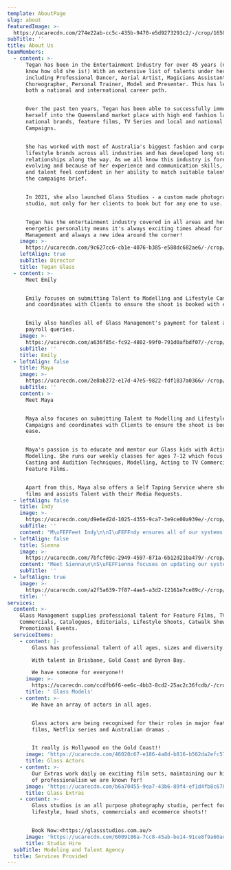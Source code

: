 ```yaml
---
template: AboutPage
slug: about
featuredImage: >-
  https://ucarecdn.com/274e22ab-cc5c-435b-9470-e5d9273293c2/-/crop/1650x856/0,0/-/preview/
subTitle: ''
title: About Us
teamMembers:
  - content: >-
      Tegan has been in the Entertainment Industry for over 45 years (now you
      know how old she is!) With an extensive list of talents under her belt
      including Professional Dancer, Aerial Artist, Magicians Assistant,
      Choreographer, Personal Trainer, Model and Presenter. This has led her to
      both a national and international career path.


      Over the past ten years, Tegan has been able to successfully immerse
      herself into the Queensland market place with high end fashion labels,
      national brands, feature films, TV Series and local and national TVC
      Campaigns.


      She has worked with most of Australia's biggest fashion and corporate
      lifestyle brands across all industries and has developed long standing
      relationships along the way. As we all know this industry is forever
      evolving and because of her experience and communication skills, clients
      and talent feel confident in her ability to match suitable talent to fit
      the campaigns brief. 


      In 2021, she also launched Glass Studios - a custom made photography
      studio, not only for her clients to book but for any one to use. 


      Tegan has the entertainment industry covered in all areas and her can-do
      energetic personality means it's always exciting times ahead for Glass
      Management and always a new idea around the corner!
    image: >-
      https://ucarecdn.com/9c627cc6-cb1e-4076-b385-e588dc682ae6/-/crop/614x669/0,0/-/preview/
    leftAlign: true
    subTitle: Director
    title: Tegan Glass
  - content: >-
      Meet Emily


      Emily focuses on submitting Talent to Modelling and Lifestyle Campaigns
      and coordinates with Clients to ensure the shoot is booked with ease.


      Emily also handles all of Glass Management's payment for talent and
      payroll queries.
    image: >-
      https://ucarecdn.com/a636f85c-fc92-4802-99f0-791d0afbdf07/-/crop/684x859/44,0/-/preview/
    subTitle: ''
    title: Emily
  - leftAlign: false
    title: Maya
    image: >-
      https://ucarecdn.com/2e8ab272-e17d-47e5-9822-fdf1837a0366/-/crop/733x871/0,0/-/preview/
    subTitle: ''
    content: >-
      Meet Maya


      Maya also focuses on submitting Talent to Modelling and Lifestyle
      Campaigns and coordinates with Clients to ensure the shoot is booked with
      ease. 


      Maya's passion is to educate and mentor our Glass kids with Acting and
      Modelling. She runs our weekly classes for ages 7-12 which focus on
      Casting and Audition Techniques, Modelling, Acting to TV Commercials and
      Feature Films.


      Apart from this, Maya also offers a Self Taping Service where she coaches,
      films and assists Talent with their Media Requests.
  - leftAlign: false
    title: Indy
    image: >-
      https://ucarecdn.com/d9e6ed2d-1025-4355-9ca7-3e9ce00a939e/-/crop/733x906/0,0/-/preview/
    subTitle: ''
    content: "M\uFEFFeet Indy\n\nI\uFEFFndy ensures all of our systems are up to date, and our website is uploaded daily. \n\nShe deals with new talent and making sure you are set up in our systems efficiently."
  - leftAlign: false
    title: Sienna
    image: >-
      https://ucarecdn.com/7bfcf09c-2949-4597-871a-6b12d21ba479/-/crop/713x949/20,0/-/preview/
    content: "Meet Sienna\n\nS\uFEFFienna focuses on updating our systems and talents details and profiles.  \n\nA\uFEFFs well as this, she assists in our Kid's Acting and Modelling classes."
    subTitle: ''
  - leftAlign: true
    image: >-
      https://ucarecdn.com/a2f5a639-7f87-4ae5-a3d2-12161e7ce89c/-/crop/733x818/0,3/-/preview/
    title: ''
services:
  content: >-
    Glass Management supplies professional talent for Feature Films, TV
    Commercials, Catalogues, Editorials, Lifestyle Shoots, Catwalk Shows and
    Promotional Events.
  serviceItems:
    - content: |-
        Glass has professional talent of all ages, sizes and diversity.

        With talent in Brisbane, Gold Coast and Byron Bay.

        We have someone for everyone!!
      image: >-
        https://ucarecdn.com/ccdfb6f6-ee6c-4bb3-8cd2-25ac2c36fcdb/-/crop/249x239/0,0/-/preview/
      title: ' Glass Models'
    - content: >-
        We have an array of actors in all ages. 


        Glass actors are being recognised for their roles in major feature
        films, Netflix series and Australian dramas .


        It really is Hollywood on the Gold Coast!!
      image: 'https://ucarecdn.com/46020c67-e186-4a8d-b816-b562da2efc57/'
      title: Glass Actors
    - content: >-
        Our Extras work daily on exciting film sets, maintaining our high level
        of professionalism we are known for!
      image: 'https://ucarecdn.com/b6a70455-9ea7-43b6-89f4-ef1d4fb8c678/'
      title: Glass Extras
    - content: >-
        Glass studios is an all purpose photography studio, perfect for
        lifestyle, head shots, commercials and ecommerce shoots!!


        Book Now:<https://glassstudios.com.au/>
      image: 'https://ucarecdn.com/6009186a-7cc8-45ab-be14-91ce8f9a60ad/'
      title: Studio Hire
  subTitle: Modeling and Talent Agency
  title: Services Provided
---
```


